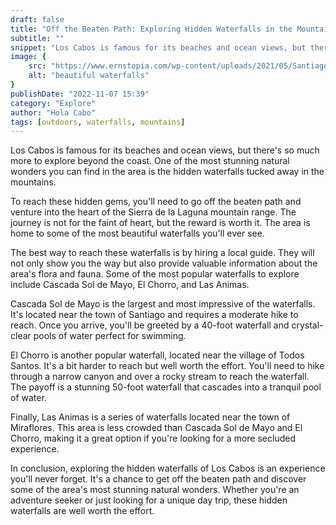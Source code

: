 ```yaml
---
draft: false
title: "Off the Beaten Path: Exploring Hidden Waterfalls in the Mountains of Los Cabos"
subtitle: ""
snippet: "Los Cabos is famous for its beaches and ocean views, but there's so much more to explore beyond the coast. One of the most stunning natural wonders you can find in the area is the hidden waterfalls tucked away in the mountains."
image: {
    src: "https://www.ernstopia.com/wp-content/uploads/2021/05/Santiago-9091-blog.jpg",
    alt: "beautiful waterfalls"
}
publishDate: "2022-11-07 15:39"
category: "Explore"
author: "Hola Cabo"
tags: [outdoors, waterfalls, mountains]
---
```


Los Cabos is famous for its beaches and ocean views, but there's so much more to explore beyond the coast. One of the most stunning natural wonders you can find in the area is the hidden waterfalls tucked away in the mountains.

To reach these hidden gems, you'll need to go off the beaten path and venture into the heart of the Sierra de la Laguna mountain range. The journey is not for the faint of heart, but the reward is worth it. The area is home to some of the most beautiful waterfalls you'll ever see.

The best way to reach these waterfalls is by hiring a local guide. They will not only show you the way but also provide valuable information about the area's flora and fauna. Some of the most popular waterfalls to explore include Cascada Sol de Mayo, El Chorro, and Las Animas.

Cascada Sol de Mayo is the largest and most impressive of the waterfalls. It's located near the town of Santiago and requires a moderate hike to reach. Once you arrive, you'll be greeted by a 40-foot waterfall and crystal-clear pools of water perfect for swimming.

El Chorro is another popular waterfall, located near the village of Todos Santos. It's a bit harder to reach but well worth the effort. You'll need to hike through a narrow canyon and over a rocky stream to reach the waterfall. The payoff is a stunning 50-foot waterfall that cascades into a tranquil pool of water.

Finally, Las Animas is a series of waterfalls located near the town of Miraflores. This area is less crowded than Cascada Sol de Mayo and El Chorro, making it a great option if you're looking for a more secluded experience.

In conclusion, exploring the hidden waterfalls of Los Cabos is an experience you'll never forget. It's a chance to get off the beaten path and discover some of the area's most stunning natural wonders. Whether you're an adventure seeker or just looking for a unique day trip, these hidden waterfalls are well worth the effort.